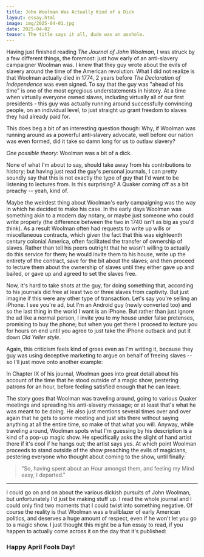 ```yaml
---
title: John Woolman Was Actually Kind of a Dick
layout: essay.html
image: img/2025-04-01.jpg
date: 2025-04-02
teaser: The title says it all, dude was an asshole.
---
```


Having just finished reading *The Journal of John Woolman*, I was struck by a few different things, the foremost: just how early of an anti-slavery campaigner Woolman was. I knew that they guy wrote about the evils of slavery around the time of the American revolution. What I did not realize is that Woolman actually died in 1774, 2 years before *The Declaration of Independence* was even signed. To say that the guy was "ahead of his time" is one of the most egregious understatements in history. At a time when virtually everyone owned slaves, including virtually all of our first presidents - this guy was actually running around successfully convincing people, on an individual level, to just straight up grant freedom to slaves they had already paid for.

This does beg a bit of an interesting question though: Why, if Woolman was running around as a powerful anti-slavery advocate, well before our nation was even formed, did it take so damn long for us to outlaw slavery? 

*One possible theory:* Woolman was a bit of a dick. 

None of what I'm about to say, should take away from his contributions to history; but having just read the guy's personal journals, I can pretty soundly say that this is not exactly the type of guy that I'd want to be listening to lectures from. Is this surprising? A Quaker coming off as a bit preachy -- yeah, kind of. 

Maybe the weirdest thing about Woolman's early campaigning was the way in which he decided to make his case. In the early days Woolman was something akin to a modern day notary, or maybe just someone who could write properly (the difference between the two in 1740 isn't as big as you'd think). As a result Woolman often had requests to write up wills or miscellaneous contracts, which given the fact that this was eighteenth century colonial America, often facilitated the transfer of ownership of slaves. Rather than tell his peers outright that he wasn't willing to actually do this service for them; he would invite them to his house, write up the entirety of the contract, save for the bit about the slaves; and then proceed to lecture them about the ownership of slaves until they either gave up and bailed, or gave up and agreed to set the slaves free. 

Now, it's hard to take shots at the guy, for doing something that, according to his journals did free at least two or three slaves from captivity. But just imagine if this were any other type of transaction. Let's say you're selling an iPhone. I see you're ad, but I'm an Android guy (newly converted too) and so the last thing in the world I want is an iPhone. But rather than just ignore the ad like a normal person, I invite you to my house under false pretenses, promising to buy the phone; but when you get there I proceed to lecture you for hours on end until you agree to just take the iPhone outback and put it down *Old Yeller style*. 

Again, this criticism feels kind of gross even as I'm writing it, because they guy was using deceptive marketing to argue on behalf of freeing slaves -- so I'll just move onto another example: 

In Chapter IX of his journal, Woolman goes into great detail about his account of the time that he stood outside of a magic show, pestering patrons for an hour, before feeling satisfied enough that he can leave.

The story goes that Woolman was traveling around, going to various Quaker meetings and spreading his anti-slavery message; or at least that's what he was meant to be doing. He also just mentions several times over and over again that he gets to some meeting and just sits there without saying anything at all the entire time, so make of that what you will. Anyway, while traveling around, Woolman spots what I'm guessing by his description is a kind of a pop-up magic show. He specifically asks the slight of hand artist there if it's cool if he hangs out; the artist says yes. At which point Woolman proceeds to stand outside of the show preaching the evils of magicians, pestering everyone who thought about coming to the show, until finally: 

> "So, having spent about an Hour amongst them, and feeling my Mind easy, I departed."

---

I could go on and on about the various dickish pursuits of John Woolman, but unfortunately I'd just be making stuff up. I read the whole journal and I could only find two moments that I could twist into something negative. Of course the reality is that Woolman was a trailblazer of early American politics, and deserves a huge amount of respect, even if he won't let you go to a magic show. I just thought this might be a fun essay to read, if you happen to actually come across it on the day that it's published: 

### Happy April Fools Day!
